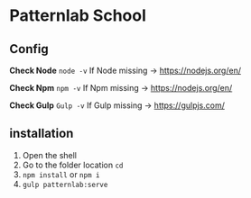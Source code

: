 # Patternlab School

## Config

**Check Node**
`node -v`
If Node missing -> https://nodejs.org/en/

**Check Npm**
`npm -v`
If Npm missing -> https://nodejs.org/en/

**Check Gulp**
`Gulp -v`
If Gulp missing -> https://gulpjs.com/

## installation

1. Open the shell
2. Go to the folder location `cd`
3. `npm install` or `npm i`
4. `gulp patternlab:serve`
